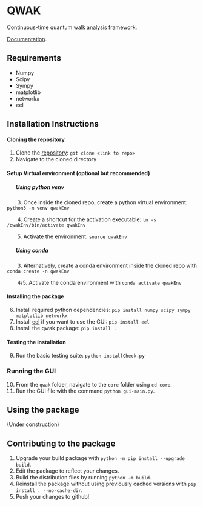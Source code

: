 # QWAK
Continuous-time quantum walk analysis framework.

[Documentation](https://jaimepsantos.github.io/QWAK/ ).

## Requirements
- Numpy
- Scipy
- Sympy
- matplotlib
- networkx
- eel

## Installation Instructions
#### Cloning the repository
1. Clone the [repository](https://github.com/qwchagas/qwak): `git clone <link to repo>`
2. Navigate to the cloned directory

#### Setup Virtual environment (optional but recommended)
##### &nbsp;&nbsp;&nbsp;&nbsp;&nbsp;&nbsp; Using python venv
&nbsp;&nbsp;&nbsp;&nbsp;&nbsp;&nbsp; 3. Once inside the cloned repo, create a python virtual environment: `python3 -m venv qwakEnv`

&nbsp;&nbsp;&nbsp;&nbsp;&nbsp;&nbsp; 4. Create a shortcut for the activation executable: `ln -s /qwakEnv/bin/activate qwakEnv`

&nbsp;&nbsp;&nbsp;&nbsp;&nbsp;&nbsp; 5. Activate the environment: `source qwakEnv`

#####  &nbsp;&nbsp;&nbsp;&nbsp;&nbsp;&nbsp; Using conda
&nbsp;&nbsp;&nbsp;&nbsp;&nbsp;&nbsp; 3. Alternatively, create a conda environment inside the cloned repo with `conda create -n qwakEnv`

&nbsp;&nbsp;&nbsp;&nbsp;&nbsp;&nbsp; 4/5. Activate the conda environment with `conda activate qwakEnv`


#### Installing the package
6. Install required python dependencies: `pip install numpy scipy sympy matplotlib networkx`
7. Install [eel](https://github.com/ChrisKnott/Eel) if you want to use the GUI: `pip install eel`
8. Install the qwak package: `pip install .`

#### Testing the installation
9. Run the basic testing suite: `python installCheck.py`

### Running the GUI
10. From the `qwak` folder, navigate to the `core` folder using `cd core`.
11. Run the GUI file with the command `python gui-main.py`.

## Using the package
(Under construction)

## Contributing to the package
1. Upgrade your build package with `python -m pip install --upgrade build`.
2. Edit the package to reflect your changes.
3. Build the distribution files by running `python -m build`.
4. Reinstall the package without using previously cached versions with `pip install . --no-cache-dir`.
5. Push your changes to github!
